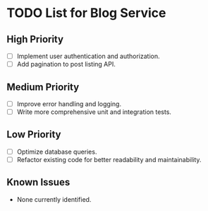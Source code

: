 # TODO List for Blog Service

## High Priority
- [ ] Implement user authentication and authorization.
- [ ] Add pagination to post listing API.

## Medium Priority
- [ ] Improve error handling and logging.
- [ ] Write more comprehensive unit and integration tests.

## Low Priority
- [ ] Optimize database queries.
- [ ] Refactor existing code for better readability and maintainability.

## Known Issues
- None currently identified.